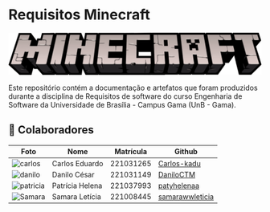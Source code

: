 # Requisitos Minecraft

![Logo Minecraft](/assets/imgs/logo-minecraft.png)

Este repositório contém a documentação e artefatos que foram produzidos durante a disciplina de Requisitos de software do curso Engenharia de Software da Universidade de Brasília - Campus Gama (UnB - Gama). 

## 🤝 Colaboradores

| Foto| Nome  | Matrícula | Github | 
| ------ | --------- | ------- |----|
|<img class="pic-squad04" src="https://avatars.githubusercontent.com/u/133259317?v=4&size=100" alt="carlos">|Carlos Eduardo | 221031265 | [Carlos-kadu](https://github.com/Carlos-kadu)|
|<img class="pic-squad04" src="https://avatars.githubusercontent.com/u/42286412?v=4&size=100" alt="danilo">|Danilo César|221031149|[DaniloCTM](https://github.com/DaniloCTM)|
|<img class="pic-squad04" src="https://avatars.githubusercontent.com/u/94008339?v=4&size=100" alt="patricia">|Patrícia Helena|221037993|[patyhelenaa](https://github.com/patyhelenaa)|
|<img class="pic-squad04" src="https://avatars.githubusercontent.com/u/129631162?v=4&size=100" alt="Samara">|Samara Letícia |221008445|[samarawwleticia](https://github.com/samarawwleticia)|

